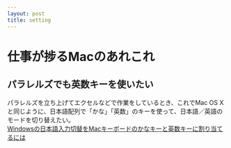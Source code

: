 ```yaml
---
layout: post
title: setting
---
```

# 仕事が捗るMacのあれこれ
## パラレルズでも英数キーを使いたい
パラレルズを立ち上げてエクセルなどで作業をしているとき、これでMac OS Xと同じように、日本語配列で「かな」「英数」のキーを使って、日本語／英語のモードを切り替えたい。  
[Windowsの日本語入力切替をMacキーボードのかなキーと英数キーに割り当てるには](http://kb.parallels.com/jp/115294)
